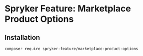 # Spryker Feature: Marketplace Product Options



## Installation

```
composer require spryker-feature/marketplace-product-options
```
